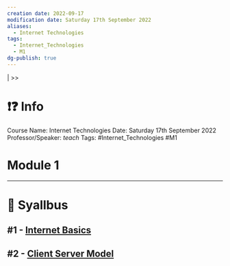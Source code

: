 ```yaml
---
creation date: 2022-09-17
modification date: Saturday 17th September 2022
aliases:
  - Internet Technologies
tags:
  - Internet_Technologies
  - M1
dg-publish: true
---
```


 | [](Sem_3/IT/Notes/Module_1/Internet%20Basics.md.md#Internet-Basics) >>

# ❗❓ Info
Course Name: Internet Technologies
Date: Saturday 17th September 2022
Professor/Speaker: *teach*
Tags: #Internet_Technologies #M1

# Module 1
---
# 📕 Syallbus

##  #1 - [Internet Basics](Sem_3/IT/Notes/Module_1/Internet%20Basics.md.md)

## #2 - [Client Server Model](Sem_3/IT/Notes/Module_1/Client%20Server%20Model.md.md)